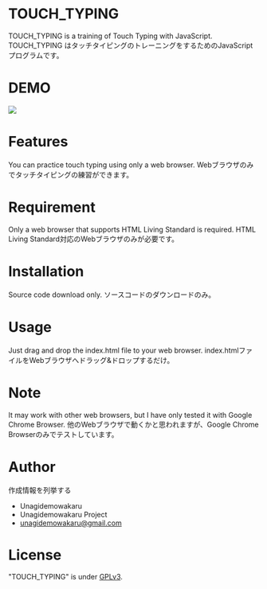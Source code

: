 # TOUCH_TYPING

TOUCH_TYPING is a training of Touch Typing with JavaScript.
TOUCH_TYPING はタッチタイピングのトレーニングをするためのJavaScriptプログラムです。

# DEMO

![](https://typing.mydns.jp/demo.png)

# Features

You can practice touch typing using only a web browser.
Webブラウザのみでタッチタイピングの練習ができます。

# Requirement

Only a web browser that supports HTML Living Standard is required.
HTML Living Standard対応のWebブラウザのみが必要です。

# Installation

Source code download only.
ソースコードのダウンロードのみ。

# Usage

Just drag and drop the index.html file to your web browser.
index.htmlファイルをWebブラウザへドラッグ&ドロップするだけ。


# Note

It may work with other web browsers, but I have only tested it with Google Chrome Browser.
他のWebブラウザで動くかと思われますが、Google Chrome Browserのみでテストしています。

# Author

作成情報を列挙する

* Unagidemowakaru
* Unagidemowakaru Project
* unagidemowakaru@gmail.com

# License

"TOUCH_TYPING" is under [GPLv3](https://www.gnu.org/licenses/gpl-3.0.html).

